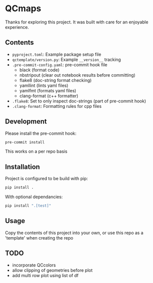 # QCmaps

Thanks for exploring this project. It was built with care for an enjoyable experience.

## Contents

- `pyproject.toml`: Example package setup file
- `qctemplate/version.py`: Example `__version__` tracking
- `.pre-commit-config.yaml`: pre-commit hook file
  - black (format code)
  - nbstripout (clear out notebook results before committing)
  - flake8 (doc-string format checking)
  - yamllint (lints yaml files)
  - yamlfmt (formats yaml files)
  - clang-format (c++ formatter)
- `.flake8`: Set to only inspect doc-strings (part of pre-commit hook)
- `.clang-format`: Formatting rules for cpp files

## Development

Please install the pre-commit hook:

```bash
pre-commit install
```

This works on a per repo basis

## Installation

Project is configured to be build with pip:

```bash
pip install .
```

With optional dependancies:

```bash
pip install ".[test]"
```

## Usage

Copy the contents of this project into your own, or use this repo as a 'template' when creating the repo

## TODO

- incorporate QCcolors
- allow clipping of geometries before plot
- add multi row plot using list of df
